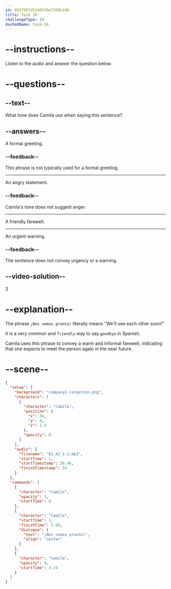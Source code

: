 ```yaml
---
id: 6837987d524053be7269e190
title: Task 18
challengeType: 19
dashedName: task-18
---
```


<!-- (Audio) Camila: ¡Nos vemos pronto! -->


# --instructions--

Listen to the audio and answer the question below.

# --questions--

## --text--

What tone does Camila use when saying this sentence?

## --answers--

A formal greeting.

### --feedback--

This phrase is not typically used for a formal greeting.

---

An angry statement.

### --feedback--

Camila's tone does not suggest anger.

---

A friendly farewell.

---

An urgent warning.

### --feedback--

The sentence does not convey urgency or a warning.

## --video-solution--

3

# --explanation--

The phrase `¡Nos vemos pronto!` literally means "We'll see each other soon!" 

It is a very common and `friendly` way to say `goodbye` in Spanish.

Camila uses this phrase to convey a warm and informal farewell, indicating that she expects to meet the person again in the near future.

# --scene--

```json
{
  "setup": {
    "background": "company2-reception.png",
    "characters": [
      {
        "character": "Camila",
        "position": {
          "x": 50,
          "y": 0,
          "z": 1.4
        },
        "opacity": 0
      }
    ],
    "audio": {
      "filename": "ES_A2_1.1.mp3",
      "startTime": 1,
      "startTimestamp": 30.46,
      "finishTimestamp": 34
    }
  },
  "commands": [
    {
      "character": "Camila",
      "opacity": 1,
      "startTime": 0
    },
    {
      "character": "Camila",
      "startTime": 1,
      "finishTime": 2.84,
      "dialogue": {
        "text": "¡Nos vemos pronto!",
        "align": "center"
      }
    },
    {
      "character": "Camila",
      "opacity": 0,
      "startTime": 3.34
    }
  ]
}
```
